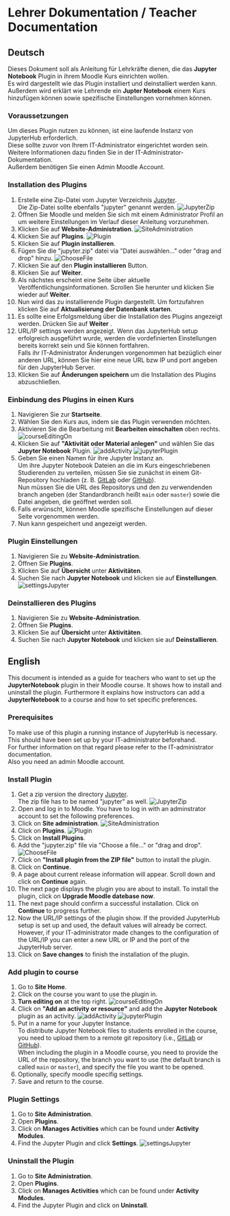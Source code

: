 # Lehrer Dokumentation / Teacher Documentation

## Deutsch
Dieses Dokument soll als Anleitung für Lehrkräfte dienen, die das __Jupyter Notebook__ Plugin in ihrem Moodle Kurs einrichten wollen.\
Es wird dargestellt wie das Plugin installiert und deinstalliert werden kann.\
Außerdem wird erklärt wie Lehrende ein __Jupter Notebook__ einem Kurs hinzufügen können sowie spezifische Einstellungen vornehmen können.

### Voraussetzungen
Um dieses Plugin nutzen zu können, ist eine laufende Instanz von JupyterHub erforderlich.\
Diese sollte zuvor von Ihrem IT-Administrator eingerichtet worden sein.\
Weitere Informationen dazu finden Sie in der IT-Administrator-Dokumentation.\
Außerdem benötigen Sie einen Admin Moodle Account.

### Installation des Plugins

1.  Erstelle eine Zip-Datei vom Jupyter Verzeichnis [Jupyter](https://sopra.informatik.uni-stuttgart.de/kib3-student-projects/kib3-stupro-ss-22/-/tree/main/jupyter). \
    Die Zip-Datei sollte ebenfalls "jupyter" genannt werden.
    ![JupyterZip](images/jupyterZipDeutsch.png)
2.  Öffnen Sie Moodle und melden Sie sich mit einem Administrator Profil an um weitere Einstellungen im Verlauf dieser Anleitung vorzunehmen.
3.  Klicken Sie auf  __Website-Administration__.
    ![SiteAdministration](images/websiteAdministration.png)
4.  Klicken Sie auf __Plugins__.
    ![Plugin](images/pluginsDeutsch.png)
5.  Klicken Sie auf __Plugin installieren__.
6.  Fügen Sie die "jupyter.zip" datei via "Datei auswählen..." oder "drag and drop" hinzu.
    ![ChooseFile](images/installierenVonPlugin.png)
7.  Klicken Sie auf den __Plugin installieren__ Button.
8.  Klicken Sie auf __Weiter__.
9.  Als nächstes erscheint eine Seite über aktuelle Veröffentlichungsinformationen. Scrollen Sie herunter und klicken Sie wieder auf __Weiter__.
10. Nun wird das zu installierende Plugin dargestellt. Um fortzufahren klicken Sie auf __Aktualisierung der Datenbank starten__.
11. Es sollte eine Erfolgsmeldung über die Installation des Plugins angezeigt werden. Drücken Sie auf __Weiter__ .
12. URL/IP settings werden angezeigt. Wenn das JupyterHub setup erfolgreich ausgeführt wurde, werden die vordefinierten Einstellungen bereits korrekt sein und Sie können fortfahren.\
    Falls ihr IT-Administrator Änderungen vorgenommen hat bezüglich einer anderen URL, können Sie hier eine neue URL bzw IP und port angeben für den JupyterHub Server.
13. Klicken Sie auf __Änderungen speichern__ um die Installation des Plugins abzuschließen.

### Einbindung des Plugins in einen Kurs
1. Navigieren Sie zur __Startseite__.
2. Wählen Sie den Kurs aus, indem sie das Plugin verwenden möchten.
3. Aktivieren Sie die Bearbeitung  mit __Bearbeiten einschalten__ oben rechts.
   ![courseEditingOn](images/bearbeitenEinschalten.png)
4. Klicken Sie auf __"Aktivität oder Material anlegen"__ und wählen Sie das __Jupyter Notebook__ Plugin.
   ![addActivity](images/aktivitaetAnlegen.png)
   ![jupyterPlugin](images/jupyterNotebookWaehlen.png)
5. Geben Sie einen Namen für ihre Jupyter Instanz an. \
   Um ihre Jupyter Notebook Dateien an die im Kurs eingeschriebenen Studierenden zu verteilen, müssen Sie sie zunächst in einem Git-Repository hochladen (z. B. [GitLab](https://gitlab.com/) oder [GitHub](https://github.com/)).\
   Nun müssen Sie die URL des Repositorys und den zu verwendenden branch angeben (der Standardbranch heißt `main` oder `master`) sowie die Datei angeben, die geöffnet werden soll.
6. Falls erwünscht, können Moodle spezifische Einstellungen auf dieser Seite vorgenommen werden.  
7. Nun kann gespeichert und angezeigt werden.

### Plugin Einstellungen
1. Navigieren Sie zu __Website-Administration__.
2. Öffnen Sie __Plugins__.
3. Klicken Sie auf __Übersicht__ unter __Aktivitäten__.
4. Suchen Sie nach __Jupyter Notebook__ und klicken sie auf __Einstellungen__.
   ![settingsJupyter](images/einstellungen.png)

### Deinstallieren des Plugins
1. Navigieren Sie zu __Website-Administration__.
2. Öffnen Sie __Plugins__.
3. Klicken Sie auf __Übersicht__ unter __Aktivitäten__.
4. Suchen Sie nach __Jupyter Notebook__ und klicken sie auf __Deinstallieren__.

## English
This document is intended as a guide for teachers who want to set up the __JupyterNotebook__ plugin in their Moodle course.
It shows how to install and uninstall the plugin.
Furthermore it explains how instructors can add a __JupyterNotebook__ to a course and how to set specific preferences.

### Prerequisites
To make use of this plugin a running instance of JupyterHub is necessary.\
This should have been set up by your IT-administrator beforehand.\
For further information on that regard please refer to the IT-administrator documentation.\
Also you need an admin Moodle account.

### Install Plugin
1.  Get a zip version the directory [Jupyter](https://sopra.informatik.uni-stuttgart.de/kib3-student-projects/kib3-stupro-ss-22/-/tree/main/jupyter).\
    The zip file has to be named "jupyter" as well.
    ![JupyterZip](images/createZipFile.png)
2.  Open and log in to Moodle. You have to log in with an adminstrator account to set the following preferences.
3.  Click on __Site administration__.
    ![SiteAdministration](images/siteAdmin.png)
4.  Click on __Plugins__.
    ![Plugin](images/plugin.png)
5.  Click on __Install Plugins__.
6.  Add the "jupyter.zip" file via "Choose a file..." or "drag and drop".
    ![ChooseFile](images/chooseFile.png)
7.  Click on __"Install plugin from the ZIP file"__ button to install the plugin.
8.  Click on __Continue__.
9.  A page about current release information will appear. Scroll down and click on __Continue__ again.
10. The next page displays the plugin you are about to install. To install the plugin, click on __Upgrade Moodle datebase now__.
11. The next page should confirm a successful installation. Click on __Continue__ to progress further.
12. Now the URL/IP settings of the plugin show. If the provided JupyterHub setup is set up and used, the default values will already be correct.\
    However, if your IT-administrator made changes to the configuration of the URL/IP you can enter a new URL or IP and the port of the JupyterHub server.
13. Click on __Save changes__ to finish the installation of the plugin.

### Add plugin to course
1. Go to __Site Home__.
2. Click on the course you want to use the plugin in.
3. __Turn editing on__ at the top right.
   ![courseEditingOn](images/courseEditingOn.png)
4. Click on __"Add an activity or resource"__ and add the __Jupyter Notebook__ plugin as an activity.
   ![addActivity](images/addActivity.png)
   ![jupyterPlugin](images/addJupyter.png)
5. Put in a name for your Jupyter Instance.\
   To distribute Jupyter Notebook files to students enrolled in the course, you need to upload them to a remote git repository (i.e., [GitLab](https://gitlab.com/) or [GitHub](https://github.com/)).\
   When including the plugin in a Moodle course, you need to provide the URL of the repository, the branch you want to use (the default branch is called `main` or `master`), and specify the file you want to be opened.
6. Optionally, specify moodle specifig settings.  
7. Save and return to the course.

### Plugin Settings
1. Go to __Site Administration__.
2. Open __Plugins__.
3. Click on __Manages Activities__ which can be found under __Activity Modules__.
4. Find the Jupyter Plugin and click __Settings__.
   ![settingsJupyter](images/settings.png)

### Uninstall the Plugin
1. Go to __Site Administration__.
2. Open __Plugins__.
3. Click on __Manages Activities__ which can be found under __Activity Modules__.
4. Find the Jupyter Plugin and click on __Uninstall__.
